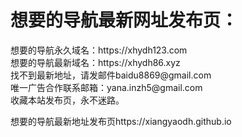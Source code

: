 <h1>想要的导航最新网址发布页：</h1>
想要的导航永久域名：https://xhydh123.com</br>
想要的导航最新域名：https://xhydh86.xyz</br>
找不到最新地址，请发邮件baidu8869@gmail.com</br>
唯一广告合作联系邮箱：yana.inzh5@gmail.com</br>
收藏本站发布页，永不迷路。

想要的导航最新地址发布页https://xiangyaodh.github.io</br>
